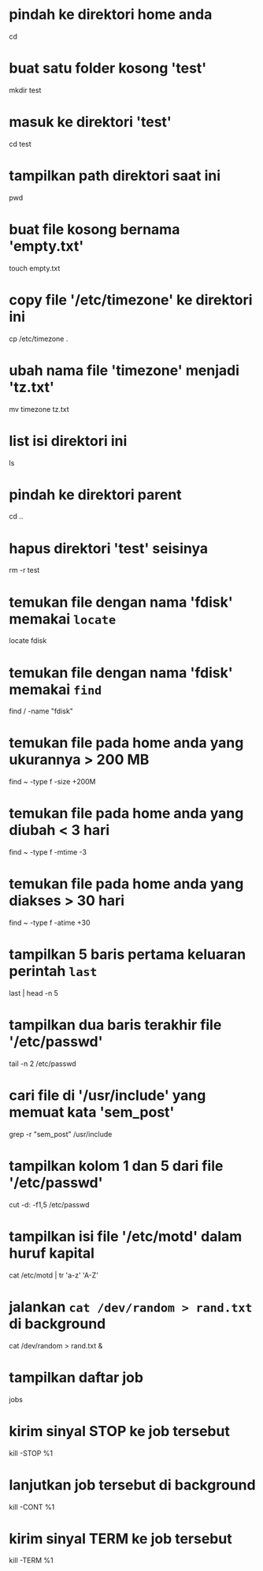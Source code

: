 # pindah ke direktori home anda
cd

# buat satu folder kosong 'test'
mkdir test

# masuk ke direktori 'test'
cd test

# tampilkan path direktori saat ini
pwd

# buat file kosong bernama 'empty.txt'
touch empty.txt

# copy file '/etc/timezone' ke direktori ini 
cp /etc/timezone .

# ubah nama file 'timezone' menjadi 'tz.txt'
mv timezone tz.txt

# list isi direktori ini
ls

# pindah ke direktori parent
cd ..

# hapus direktori 'test' seisinya
rm -r test

# temukan file dengan nama 'fdisk' memakai `locate`
locate fdisk

# temukan file dengan nama 'fdisk' memakai `find`
find / -name "fdisk"

# temukan file pada home anda yang ukurannya > 200 MB
find ~ -type f -size +200M

# temukan file pada home anda yang diubah < 3 hari
find ~ -type f -mtime -3

# temukan file pada home anda yang diakses > 30 hari
find ~ -type f -atime +30

# tampilkan 5 baris pertama keluaran perintah `last`
last | head -n 5

# tampilkan dua baris terakhir file '/etc/passwd'
tail -n 2 /etc/passwd

# cari file di '/usr/include' yang memuat kata 'sem_post'
grep -r "sem_post" /usr/include

# tampilkan kolom 1 dan 5 dari file '/etc/passwd'
cut -d: -f1,5 /etc/passwd

# tampilkan isi file '/etc/motd' dalam huruf kapital
cat /etc/motd | tr 'a-z' 'A-Z'

# jalankan `cat /dev/random > rand.txt` di background
cat /dev/random > rand.txt &

# tampilkan daftar job
jobs

# kirim sinyal STOP ke job tersebut
kill -STOP %1

# lanjutkan job tersebut di background
kill -CONT %1

# kirim sinyal TERM ke job tersebut
kill -TERM %1
